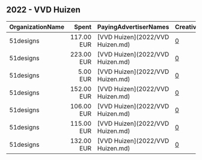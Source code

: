 ## 2022 - VVD Huizen 
|OrganizationName|Spent|PayingAdvertiserNames|CreativeUrls|Impressions|Genders|AgeBrackets|CountryCodes|BillingAddresses|CandidateBallotInformation|
|:---|---:|:---|:---|---:|:---|:---|:---|:---|:---|
|51designs|117.00 EUR|[VVD Huizen](2022/VVD Huizen.md)|[0](https://www.snap.com/political-ads/asset/7e8e1592b262d8825055613435411596ea9680e4c1bfe6cd99e05f9ebd1b08d0?mediaType=mp4)|45,141||18+|netherlands|NL|VVD Huizen|
|51designs|223.00 EUR|[VVD Huizen](2022/VVD Huizen.md)|[0](https://www.snap.com/political-ads/asset/54106841e004ffd5f14ca7c84c99e293f935a809a403e331f7a4d850b20f2df8?mediaType=mp4)|36,351||18+|netherlands|NL|VVD Huizen|
|51designs|5.00 EUR|[VVD Huizen](2022/VVD Huizen.md)|[0](https://www.snap.com/political-ads/asset/03c0f1e42b8963911ef667bbb5b85603cfb3266d693af055da2a3663f62f9f06?mediaType=mp4)|2,150||18+|netherlands|NL|VVD Huizen|
|51designs|152.00 EUR|[VVD Huizen](2022/VVD Huizen.md)|[0](https://www.snap.com/political-ads/asset/f4193907df772896243711d5bfe6d026cb726f7299084949cc40547139c86960?mediaType=mp4)|23,528||18+|netherlands|NL|VVD Huizen|
|51designs|106.00 EUR|[VVD Huizen](2022/VVD Huizen.md)|[0](https://www.snap.com/political-ads/asset/7cff3d9020aa580ed6e32757c9552c6a5c3648b8a52b7c5b7297bbecce035b90?mediaType=mp4)|20,701||18+|netherlands|NL|VVD Huizen|
|51designs|115.00 EUR|[VVD Huizen](2022/VVD Huizen.md)|[0](https://www.snap.com/political-ads/asset/c687e7600cc91219bb923f71734234443dd9b5f7c751726046e6b7dfb0ea4a79?mediaType=mp4)|44,260||18+|netherlands|NL|VVD Huizen|
|51designs|132.00 EUR|[VVD Huizen](2022/VVD Huizen.md)|[0](https://www.snap.com/political-ads/asset/6e5078cee4236a1521462b3b77b5e8a81ce0e145a0a59afa4954914921dd0f73?mediaType=mp4)|26,888||18+|netherlands|NL|VVD Huizen|
